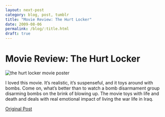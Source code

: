 ```yaml
---
layout: next-post
category: blog, post, tumblr
title: "Movie Review: The Hurt Locker"
date: 2009-08-06
permalink: /blog/:title.html
draft: true
---
```


# Movie Review: The Hurt Locker

![the hurt locker movie poster](https://upload.wikimedia.org/wikipedia/en/6/6c/HLposterUSA2.jpg)

I loved this movie. It’s realistic, it’s suspenseful, and it toys around with bombs. Come on, what’s better than to watch a bomb disarmament group disarming bombs on the brink of blowing up. The movie toys with life and death and deals with real emotional impact of living the war life in Iraq.

[Original Post](http://jermspeaks.com/post/157567058/the-hurt-locker-i-loved-this-movie-its)
